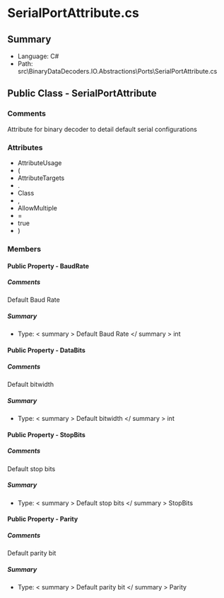 ﻿# SerialPortAttribute.cs

## Summary

* Language: C#
* Path: src\BinaryDataDecoders.IO.Abstractions\Ports\SerialPortAttribute.cs

## Public Class - SerialPortAttribute

### Comments

 <summary>
 Attribute for binary decoder to detail default serial configurations
 </summary>

### Attributes

 - AttributeUsage
 - (
 - AttributeTargets
 - .
 - Class
 - ,
 - AllowMultiple
 - =
 - true
 - )

### Members

#### Public Property - BaudRate

##### Comments

 <summary>
 Default Baud Rate
 </summary>

##### Summary

 * Type:   < summary > 
  Default Baud Rate 
   </ summary > 
  int 

#### Public Property - DataBits

##### Comments

 <summary>
 Default bitwidth
 </summary>

##### Summary

 * Type:   < summary > 
  Default bitwidth 
   </ summary > 
  int 

#### Public Property - StopBits

##### Comments

 <summary>
 Default stop bits
 </summary>

##### Summary

 * Type:   < summary > 
  Default stop bits 
   </ summary > 
  StopBits 

#### Public Property - Parity

##### Comments

 <summary>
 Default parity bit
 </summary>

##### Summary

 * Type:   < summary > 
  Default parity bit 
   </ summary > 
  Parity 

